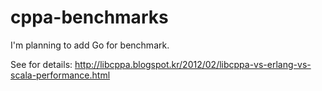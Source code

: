 cppa-benchmarks
===============

I'm planning to add Go for benchmark.

See for details: http://libcppa.blogspot.kr/2012/02/libcppa-vs-erlang-vs-scala-performance.html
